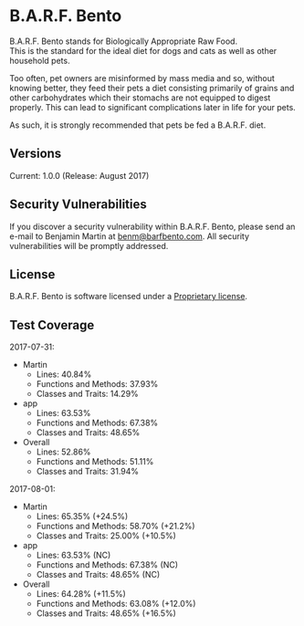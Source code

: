 # B.A.R.F. Bento

B.A.R.F. Bento stands for Biologically Appropriate Raw Food. \
This is the standard for the ideal diet for dogs and cats as well as other household pets. 

Too often, pet owners are misinformed by mass media and so, without knowing better, they feed their pets a 
diet consisting primarily of grains and other carbohydrates which their stomachs are not equipped to 
digest properly. This can lead to significant complications later in life for your pets. 

As such, it is strongly recommended that pets be fed a B.A.R.F. diet. 

## Versions

Current: 1.0.0 (Release: August 2017)

## Security Vulnerabilities

If you discover a security vulnerability within B.A.R.F. Bento, please send an e-mail to Benjamin Martin at 
benm@barfbento.com. All security vulnerabilities will be promptly addressed.

## License

B.A.R.F. Bento is software licensed under a [Proprietary license](https://en.wikipedia.org/wiki/Proprietary_software).

## Test Coverage

2017-07-31:
- Martin
    - Lines: 40.84%
    - Functions and Methods: 37.93%
    - Classes and Traits: 14.29%
- app
    - Lines: 63.53%
    - Functions and Methods: 67.38%
    - Classes and Traits: 48.65%
- Overall
    - Lines: 52.86%
    - Functions and Methods: 51.11%
    - Classes and Traits: 31.94%

2017-08-01:
- Martin
    - Lines: 65.35% (+24.5%)
    - Functions and Methods: 58.70% (+21.2%)
    - Classes and Traits: 25.00% (+10.5%)
- app
    - Lines: 63.53% (NC)
    - Functions and Methods: 67.38% (NC)
    - Classes and Traits: 48.65% (NC)
- Overall
    - Lines: 64.28% (+11.5%)
    - Functions and Methods: 63.08% (+12.0%)
    - Classes and Traits: 48.65% (+16.5%)
